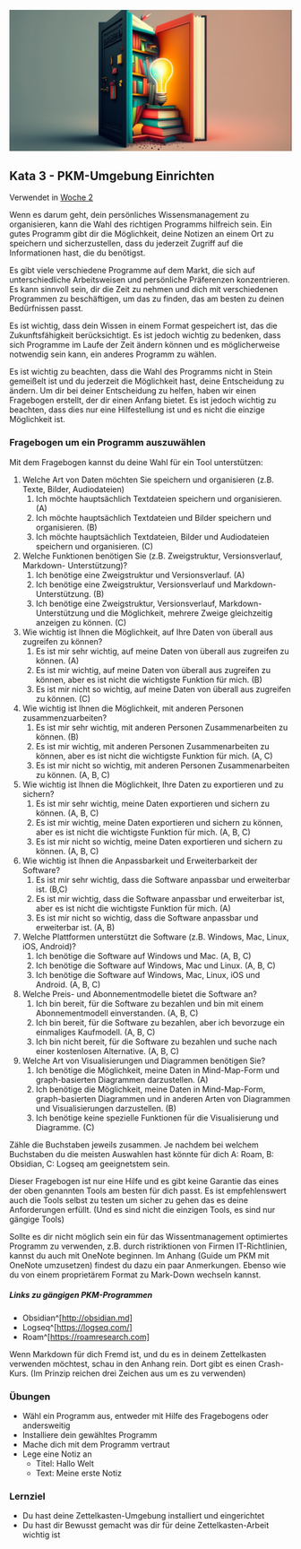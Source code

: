 ![Wählen eines Programms für die PKM-Umgebung](images/woche2.png)

## Kata 3 - PKM-Umgebung Einrichten

Verwendet in [Woche 2](2-1-Woche-2.md)

Wenn es darum geht, dein persönliches Wissensmanagement zu organisieren, kann die Wahl des richtigen Programms hilfreich sein. Ein gutes Programm gibt dir die Möglichkeit, deine Notizen an einem Ort zu speichern und sicherzustellen, dass du jederzeit Zugriff auf die Informationen hast, die du benötigst.

Es gibt viele verschiedene Programme auf dem Markt, die sich auf unterschiedliche Arbeitsweisen und persönliche Präferenzen konzentrieren. Es kann sinnvoll sein, dir die Zeit zu nehmen und dich mit verschiedenen Programmen zu beschäftigen, um das zu finden, das am besten zu deinen Bedürfnissen passt.

Es ist wichtig, dass dein Wissen in einem Format gespeichert ist, das die Zukunftsfähigkeit berücksichtigt. Es ist jedoch wichtig zu bedenken, dass sich Programme im Laufe der Zeit ändern können und es möglicherweise notwendig sein kann, ein anderes Programm zu wählen.

Es ist wichtig zu beachten, dass die Wahl des Programms nicht in Stein gemeißelt ist und du jederzeit die Möglichkeit hast, deine Entscheidung zu ändern. Um dir bei deiner Entscheidung zu helfen, haben wir einen Fragebogen erstellt, der dir einen Anfang bietet. Es ist jedoch wichtig zu beachten, dass dies nur eine Hilfestellung ist und es nicht die einzige Möglichkeit ist.

### Fragebogen um ein Programm auszuwählen
Mit dem Fragebogen kannst du deine Wahl für ein Tool unterstützen:

1.	Welche Art von Daten möchten Sie speichern und organisieren (z.B. Texte, Bilder, Audiodateien)
	1.	Ich möchte hauptsächlich Textdateien speichern und organisieren. (A)
	2.	Ich möchte hauptsächlich Textdateien und Bilder speichern und organisieren. (B)
	3.	Ich möchte hauptsächlich Textdateien, Bilder und Audiodateien speichern und organisieren. (C)
2.	Welche Funktionen benötigen Sie (z.B. Zweigstruktur, Versionsverlauf, Markdown- Unterstützung)?
	1.	Ich benötige eine Zweigstruktur und Versionsverlauf. (A)
	2.	Ich benötige eine Zweigstruktur, Versionsverlauf und Markdown-Unterstützung. (B)
	3.	Ich benötige eine Zweigstruktur, Versionsverlauf, Markdown-Unterstützung und die Möglichkeit, mehrere Zweige gleichzeitig anzeigen zu können. (C)
3.	Wie wichtig ist Ihnen die Möglichkeit, auf Ihre Daten von überall aus zugreifen zu können?
	1.	Es ist mir sehr wichtig, auf meine Daten von überall aus zugreifen zu können. (A)
	2.	Es ist mir wichtig, auf meine Daten von überall aus zugreifen zu können, aber es ist nicht die wichtigste Funktion für mich. (B)
	3.	Es ist mir nicht so wichtig, auf meine Daten von überall aus zugreifen zu können. (C)
4.	Wie wichtig ist Ihnen die Möglichkeit, mit anderen Personen zusammenzuarbeiten?
	1.	Es ist mir sehr wichtig, mit anderen Personen Zusammenarbeiten zu können. (B)
	2.	Es ist mir wichtig, mit anderen Personen Zusammenarbeiten zu können, aber es ist nicht die wichtigste Funktion für mich. (A, C)
	3.	Es ist mir nicht so wichtig, mit anderen Personen Zusammenarbeiten zu können. (A, B, C)
5.	Wie wichtig ist Ihnen die Möglichkeit, Ihre Daten zu exportieren und zu sichern?
	1.	Es ist mir sehr wichtig, meine Daten exportieren und sichern zu können. (A, B, C)
	2.	Es ist mir wichtig, meine Daten exportieren und sichern zu können, aber es ist nicht die wichtigste Funktion für mich. (A, B, C)
	3.	Es ist mir nicht so wichtig, meine Daten exportieren und sichern zu können. (A, B, C)
6.	Wie wichtig ist Ihnen die Anpassbarkeit und Erweiterbarkeit der Software?
	1.	Es ist mir sehr wichtig, dass die Software anpassbar und erweiterbar ist. (B,C)
	2.	Es ist mir wichtig, dass die Software anpassbar und erweiterbar ist, aber es ist nicht die wichtigste Funktion für mich. (A)
	3.	Es ist mir nicht so wichtig, dass die Software anpassbar und erweiterbar ist. (A, B)
7.  Welche Plattformen unterstützt die Software (z.B. Windows, Mac, Linux, iOS, Android)?
	1. Ich benötige die Software auf Windows und Mac. (A, B, C)
	2. Ich benötige die Software auf Windows, Mac und Linux. (A, B, C)
	3. Ich benötige die Software auf Windows, Mac, Linux, iOS und Android. (A, B, C)
8.  Welche Preis- und Abonnementmodelle bietet die Software an?
	1. Ich bin bereit, für die Software zu bezahlen und bin mit einem Abonnementmodell einverstanden. (A, B, C)
	2. Ich bin bereit, für die Software zu bezahlen, aber ich bevorzuge ein einmaliges Kaufmodell. (A, B, C)
	3. Ich bin nicht bereit, für die Software zu bezahlen und suche nach einer kostenlosen Alternative. (A, B, C)
9. Welche Art von Visualisierungen und Diagrammen benötigen Sie?
	1. Ich benötige die Möglichkeit, meine Daten in Mind-Map-Form und graph-basierten Diagrammen darzustellen. (A)
	2. Ich benötige die Möglichkeit, meine Daten in Mind-Map-Form, graph-basierten Diagrammen und in anderen Arten von Diagrammen und Visualisierungen darzustellen. (B)
	3. Ich benötige keine spezielle Funktionen für die Visualisierung und Diagramme. (C)

Zähle die Buchstaben jeweils zusammen. Je nachdem bei welchem Buchstaben du die meisten Auswahlen hast könnte für dich A: Roam, B: Obsidian, C: Logseq am geeignetstem sein.

Dieser Fragebogen ist nur eine Hilfe und es gibt keine Garantie das eines der oben genannten Tools am besten für dich passt. Es ist empfehlenswert auch die Tools selbst zu testen um sicher zu gehen das es deine Anforderungen erfüllt.
(Und es sind nicht die einzigen Tools, es sind nur gängige Tools)

Sollte es dir nicht möglich sein ein für das Wissentmanagement optimiertes Programm zu verwenden, z.B. durch ristriktionen von Firmen IT-Richtlinien, kannst du auch mit OneNote beginnen. Im Anhang (Guide um PKM mit OneNote umzusetzen) findest du dazu ein paar Anmerkungen. Ebenso wie du von einem proprietärem Format zu Mark-Down wechseln kannst.

##### Links zu gängigen PKM-Programmen
- Obsidian^[http://obsidian.md]
- Logseq^[https://logseq.com/]
- Roam^[https://roamresearch.com]

Wenn Markdown für dich Fremd ist, und du es in deinem Zettelkasten verwenden möchtest, schau in den Anhang rein. Dort gibt es einen Crash-Kurs. (Im Prinzip reichen drei Zeichen aus um es zu verwenden)


### Übungen
- Wähl ein Programm aus, entweder mit Hilfe des Fragebogens oder andersweitig
- Installiere dein gewähltes Programm
- Mache dich mit dem Programm vertraut
- Lege eine Notiz an
	- Titel: Hallo Welt
	- Text: Meine erste Notiz


### Lernziel
- Du hast deine Zettelkasten-Umgebung installiert und eingerichtet
- Du hast dir Bewusst gemacht was dir für deine Zettelkasten-Arbeit wichtig ist
<script src="https://giscus.app/client.js"
        data-repo="cogneon/lernos-zettelkasten"
        data-repo-id="R_kgDOI5YY1w"
        data-category="Announcements"
        data-category-id="DIC_kwDOI5YY184CUTx3"
        data-mapping="pathname"
        data-strict="0"
        data-reactions-enabled="1"
        data-emit-metadata="0"
        data-input-position="bottom"
        data-theme="light"
        data-lang="de"
        crossorigin="anonymous"
        async>
</script>
